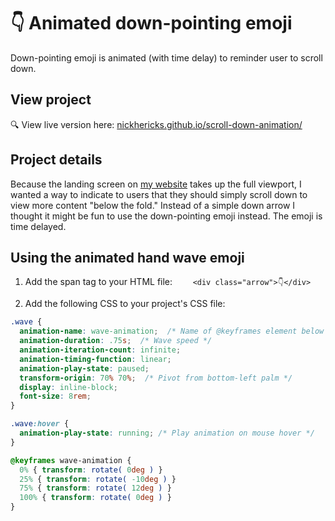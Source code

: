 # 👇 Animated down-pointing emoji
Down-pointing emoji is animated (with time delay) to reminder user to scroll down.

## View project
 :mag: View live version here: [nickhericks.github.io/scroll-down-animation/](https://nickhericks.github.io/scroll-down-animation/)

## Project details
Because the landing screen on [my website](https://nickhericks.com) takes up the full viewport, I wanted a way to indicate to users that they should simply scroll down to view more content "below the fold." Instead of a simple down arrow I thought it might be fun to use the down-pointing emoji instead. The emoji is time delayed.

## Using the animated hand wave emoji
1. Add the span tag to your HTML file: `	<div class="arrow">👇</div>`

2. Add the following CSS to your project's CSS file:
```CSS
.wave {
  animation-name: wave-animation;  /* Name of @keyframes element below */
  animation-duration: .75s;  /* Wave speed */
  animation-iteration-count: infinite;
  animation-timing-function: linear;
  animation-play-state: paused;
  transform-origin: 70% 70%;  /* Pivot from bottom-left palm */
  display: inline-block;
  font-size: 8rem;
}

.wave:hover {
  animation-play-state: running; /* Play animation on mouse hover */
}

@keyframes wave-animation {
  0% { transform: rotate( 0deg ) }
  25% { transform: rotate( -10deg ) }
  75% { transform: rotate( 12deg ) }
  100% { transform: rotate( 0deg ) }
}
```
